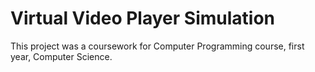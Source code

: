 # Virtual Video Player Simulation
This project was a coursework for Computer Programming course, first year, Computer Science. 
